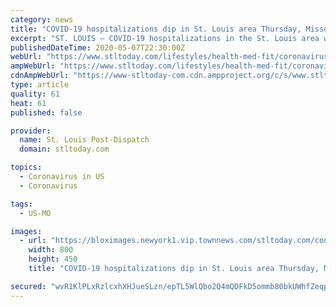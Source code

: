 ```yaml
---
category: news
title: "COVID-19 hospitalizations dip in St. Louis area Thursday, Missouri cases trend up with more testing"
excerpt: "ST. LOUIS — COVID-19 hospitalizations in the St. Louis area were at their lowest in nearly a month Thursday, according to the St. Louis Metropolitan Pandemic Task Force. At the region's major hospital systems — BJC HealthCare,"
publishedDateTime: 2020-05-07T22:30:00Z
webUrl: "https://www.stltoday.com/lifestyles/health-med-fit/coronavirus/covid-19-hospitalizations-dip-in-st-louis-area-thursday-missouri-cases-trend-up-with-more/article_207f5949-461b-5fbd-a4c6-ae88e80aa1ca.html"
ampWebUrl: "https://www.stltoday.com/lifestyles/health-med-fit/coronavirus/covid-19-hospitalizations-dip-in-st-louis-area-thursday-missouri-cases-trend-up-with-more/article_207f5949-461b-5fbd-a4c6-ae88e80aa1ca.amp.html"
cdnAmpWebUrl: "https://www-stltoday-com.cdn.ampproject.org/c/s/www.stltoday.com/lifestyles/health-med-fit/coronavirus/covid-19-hospitalizations-dip-in-st-louis-area-thursday-missouri-cases-trend-up-with-more/article_207f5949-461b-5fbd-a4c6-ae88e80aa1ca.amp.html"
type: article
quality: 61
heat: 61
published: false

provider:
  name: St. Louis Post-Dispatch
  domain: stltoday.com

topics:
  - Coronavirus in US
  - Coronavirus

tags:
  - US-MO

images:
  - url: "https://bloximages.newyork1.vip.townnews.com/stltoday.com/content/tncms/assets/v3/editorial/4/19/4194fe7e-d5eb-536a-b1de-e6603c49cf6b/5e97805ecb69c.image.jpg"
    width: 800
    height: 450
    title: "COVID-19 hospitalizations dip in St. Louis area Thursday, Missouri cases trend up with more testing"

secured: "wvR1KlPLxRzlcxhXHJueSLzn/epTL5WlQbo2Q4mQDFkD5ommb80bkUWhfZeqpIIpx1reTVdUX5qJvTdH5IqjPYkVeq6+k10rQPR+cl0JPVCACRC/pAdMuqNrqUmA8DlvCxWk7brksXU5iwZQsIvXGNyqLtOFTwTRsG8xoyCUMrTGuH/nxqsGiTdzqD0qdb+oMpGttAiqwBLQd2gqRCeMPLVoeD3RBtW0UvAiWIAcDcVOpfh9Opw3+ICgxqLPBjEjDNf6sHEtbc3YPkS3d1lmMriNaYduxp4QLslfj1PIO6Aoa38UNwK8dDw9b8+rTMBgZuKqg0RqNMrPE6jg7JxekVbfP2I7KVWc92/YhZ2wnTNLhIIEkxpUzyKACvTtVPpHr+6X+1aapjEkgNFsmmHszOKljNQYmbr0NJHfImer2yCeJ+klR85tebRWsKrqZlyaparmv++juuREB66DLR8w8CrfeAkdAtRQHxBdaURABnk=;XSEECrcxcLIcGgm7bJL0uA=="
---
```


